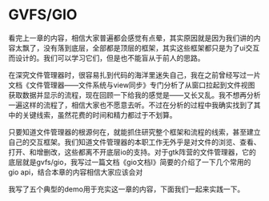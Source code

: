 # GVFS/GIO

看完上一章的内容，相信大家普遍都会感觉有点晕，其实原因就是因为我们讲的内容太飘了，没有落到底层，全部都是顶层的框架，其实这些框架都只是为了ui交互而设计的。我们可以学习它们，但是也不能盲从于前人的思路。

在深究文件管理器时，很容易扎到代码的海洋里迷失自己，我在之前曾经写过一片文档《文件管理器——文件系统与view同步》专门分析了从窗口拉起到文件视图获取数据并显示的流程，现在回顾一下给我的感觉是——又长又乱。我不想再分析一遍这样的流程了，相信大家也不愿意去听。不过在分析的过程中我确实找到了其中的关键线索，虽然花费的时间和精力都过于不划算。

只要知道文件管理器的根源何在，就能抓住研究整个框架和流程的线索，甚至建立自己的交互框架。我们知道文件管理器的本职工作无外乎是对文件的浏览、查看、打开、和增删改，这些都离不开底层io的支持。对于gtk阵营的文件管理器，它的底层就是gvfs/gio，我写过一篇文档《gio文档I》简要的介绍了一下几个常用的gio api，结合本章的内容相信大家应该会对

我写了五个典型的demo用于充实这一章的内容，下面我们一起来实践一下。

